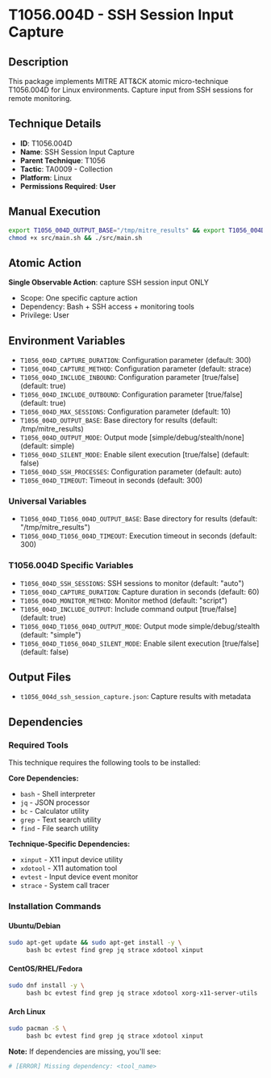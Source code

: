 # T1056.004D - SSH Session Input Capture

## Description
This package implements MITRE ATT&CK atomic micro-technique T1056.004D for Linux environments. Capture input from SSH sessions for remote monitoring.

## Technique Details
- **ID**: T1056.004D
- **Name**: SSH Session Input Capture
- **Parent Technique**: T1056
- **Tactic**: TA0009 - Collection
- **Platform**: Linux
- **Permissions Required**: **User**

## Manual Execution
```bash
export T1056_004D_OUTPUT_BASE="/tmp/mitre_results" && export T1056_004D_SILENT_MODE=false
chmod +x src/main.sh && ./src/main.sh
```

## Atomic Action
**Single Observable Action**: capture SSH session input ONLY
- Scope: One specific capture action
- Dependency: Bash + SSH access + monitoring tools
- Privilege: User

## Environment Variables
- `T1056_004D_CAPTURE_DURATION`: Configuration parameter (default: 300)
- `T1056_004D_CAPTURE_METHOD`: Configuration parameter (default: strace)
- `T1056_004D_INCLUDE_INBOUND`: Configuration parameter [true/false] (default: true)
- `T1056_004D_INCLUDE_OUTBOUND`: Configuration parameter [true/false] (default: true)
- `T1056_004D_MAX_SESSIONS`: Configuration parameter (default: 10)
- `T1056_004D_OUTPUT_BASE`: Base directory for results (default: /tmp/mitre_results)
- `T1056_004D_OUTPUT_MODE`: Output mode [simple/debug/stealth/none] (default: simple)
- `T1056_004D_SILENT_MODE`: Enable silent execution [true/false] (default: false)
- `T1056_004D_SSH_PROCESSES`: Configuration parameter (default: auto)
- `T1056_004D_TIMEOUT`: Timeout in seconds (default: 300)

### Universal Variables
- `T1056_004D_T1056_004D_OUTPUT_BASE`: Base directory for results (default: "/tmp/mitre_results")
- `T1056_004D_T1056_004D_TIMEOUT`: Execution timeout in seconds (default: 300)

### T1056.004D Specific Variables
- `T1056_004D_SSH_SESSIONS`: SSH sessions to monitor (default: "auto")
- `T1056_004D_CAPTURE_DURATION`: Capture duration in seconds (default: 60)
- `T1056_004D_MONITOR_METHOD`: Monitor method (default: "script")
- `T1056_004D_INCLUDE_OUTPUT`: Include command output [true/false] (default: true)
- `T1056_004D_T1056_004D_OUTPUT_MODE`: Output mode simple/debug/stealth (default: "simple")
- `T1056_004D_T1056_004D_SILENT_MODE`: Enable silent execution [true/false] (default: false)

## Output Files
- `t1056_004d_ssh_session_capture.json`: Capture results with metadata

## Dependencies

### Required Tools
This technique requires the following tools to be installed:

**Core Dependencies:**
- `bash` - Shell interpreter
- `jq` - JSON processor  
- `bc` - Calculator utility
- `grep` - Text search utility
- `find` - File search utility

**Technique-Specific Dependencies:**
- `xinput` - X11 input device utility
- `xdotool` - X11 automation tool
- `evtest` - Input device event monitor
- `strace` - System call tracer

### Installation Commands

#### Ubuntu/Debian
```bash
sudo apt-get update && sudo apt-get install -y \
     bash bc evtest find grep jq strace xdotool xinput
```

#### CentOS/RHEL/Fedora  
```bash
sudo dnf install -y \
     bash bc evtest find grep jq strace xdotool xorg-x11-server-utils
```

#### Arch Linux
```bash
sudo pacman -S \
     bash bc evtest find grep jq strace xdotool xinput
```

**Note:** If dependencies are missing, you'll see:
```bash
# [ERROR] Missing dependency: <tool_name>
```

